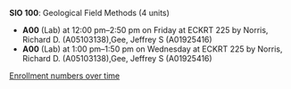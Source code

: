 **SIO 100**: Geological Field Methods (4 units)

- **A00** (Lab) at 12:00 pm–2:50 pm on Friday at ECKRT 225 by Norris, Richard D. (A05103138),Gee, Jeffrey S (A01925416)
- **A00** (Lab) at 1:00 pm–1:50 pm on Wednesday at ECKRT 225 by Norris, Richard D. (A05103138),Gee, Jeffrey S (A01925416)

[Enrollment numbers over time](./SIO100.tsv)
